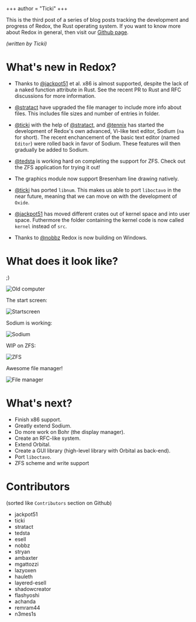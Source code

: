 +++
author = "Ticki"
+++

This is the third post of a series of blog posts tracking the development and progress of Redox, the Rust operating system. If you want to know more about Redox in general, then visit our [Github page](https://github.com/redox-os/redox).

*(written by Ticki)*

# What's new in Redox?

- Thanks to [@jackpot51](https://github.com/jackpot51) et al. x86 is almost supported, despite the lack of a naked function attribute in Rust. See the recent PR to Rust and RFC discussions for more information.

- [@stratact](https://github.com/stratact) have upgraded the file manager to include more info about files. This includes file sizes and number of entries in folder.

- [@ticki](https://github.com/ticki) with the help of [@stratact](https://github.com/stratact), and [@tennix](https://github.com/tennix) has started the development of Redox's own advanced, Vi-like text editor, Sodium (`na` for short). The recent enchancement of the basic text editor (named `Editor`) were rolled back in favor of Sodium. These features will then gradually be added to Sodium.

- [@tedsta](https://github.com/tedsta) is working hard on completing the support for ZFS. Check out the ZFS application for trying it out!

- The graphics module now support Bresenham line drawing natively.

- [@ticki](https://github.com/ticki) has ported `libnum`. This makes us able to port `liboctavo` in the near future, meaning that we can move on with the development of `Oxide`.

- [@jackpot51](https://github.com/jackpot51) has moved different crates out of kernel space and into user space. Futhermore the folder containing the kernel code is now called `kernel` instead of `src`.

- Thanks to [@nobbz](https://github.com/nobbz) Redox is now building on Windows.


# What does it look like?

;)

![Old computer](https://raw.githubusercontent.com/redox-os/redox/master/img/fun/Old.jpg)

The start screen:

![Startscreen](https://raw.githubusercontent.com/Ticki/redox/master/img/screenshots/start.png)

Sodium is working:

![Sodium](https://github.com/Ticki/redox/blob/master/img/screenshots/Sodium.png)

WIP on ZFS:

![ZFS](https://raw.githubusercontent.com/Ticki/redox/master/img/screenshots/zfs.png)

Awesome file manager!

![File manager](https://raw.githubusercontent.com/Ticki/redox/master/img/screenshots/File_manager_v2.png)


# What's next?

- Finish x86 support.
- Greatly extend Sodium.
- Do more work on Bohr (the display manager).
- Create an RFC-like system.
- Extend Orbital.
- Create a GUI library (high-level library with Orbital as back-end).
- Port `liboctavo`.
- ZFS scheme and write support

# Contributors

(sorted like `Contributors` section on Github)

- jackpot51
- ticki
- stratact
- tedsta
- esell
- nobbz
- stryan
- ambaxter
- mgattozzi
- lazyoxen
- hauleth
- layered-esell
- shadowcreator
- flashyoshi
- achanda
- remram44
- n3mes1s
